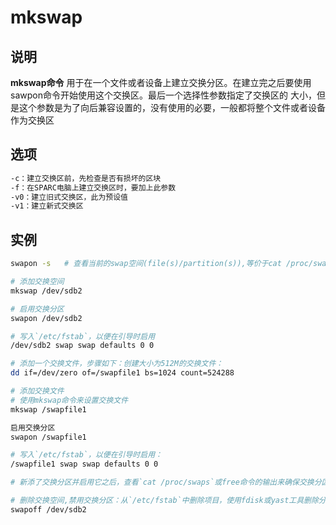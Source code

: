 # **mkswap**

## 说明

**mkswap命令** 用于在一个文件或者设备上建立交换分区。在建立完之后要使用sawpon命令开始使用这个交换区。最后一个选择性参数指定了交换区的
大小，但是这个参数是为了向后兼容设置的，没有使用的必要，一般都将整个文件或者设备作为交换区

## 选项

```markdown
-c：建立交换区前，先检查是否有损坏的区块
-f：在SPARC电脑上建立交换区时，要加上此参数
-v0：建立旧式交换区，此为预设值
-v1：建立新式交换区
```

## 实例

```bash
swapon -s   # 查看当前的swap空间(file(s)/partition(s)),等价于cat /proc/swaps
```

```bash
# 添加交换空间
mkswap /dev/sdb2

# 启用交换分区
swapon /dev/sdb2

# 写入`/etc/fstab`，以便在引导时启用
/dev/sdb2 swap swap defaults 0 0

# 添加一个交换文件，步骤如下：创建大小为512M的交换文件：
dd if=/dev/zero of=/swapfile1 bs=1024 count=524288
```

```bash
# 添加交换文件
# 使用mkswap命令来设置交换文件
mkswap /swapfile1

启用交换分区
swapon /swapfile1

# 写入`/etc/fstab`，以便在引导时启用：
/swapfile1 swap swap defaults 0 0

# 新添了交换分区并启用它之后，查看`cat /proc/swaps`或free命令的输出来确保交换分区已被启用了
```

```bash
# 删除交换空间,禁用交换分区：从`/etc/fstab`中删除项目，使用fdisk或yast工具删除分区
swapoff /dev/sdb2

```




